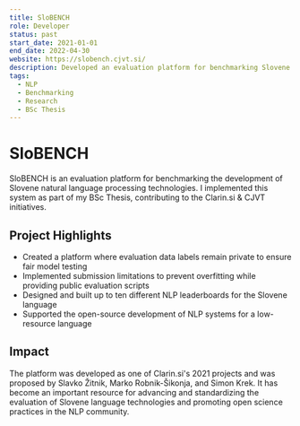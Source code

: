 ```yaml
---
title: SloBENCH
role: Developer
status: past
start_date: 2021-01-01
end_date: 2022-04-30
website: https://slobench.cjvt.si/
description: Developed an evaluation platform for benchmarking Slovene natural language processing technologies as part of my BSc Thesis for the Clarin.si & CJVT initiatives.
tags:
  - NLP
  - Benchmarking
  - Research
  - BSc Thesis
---
```


# SloBENCH

SloBENCH is an evaluation platform for benchmarking the development of Slovene natural language processing technologies. I implemented this system as part of my BSc Thesis, contributing to the Clarin.si & CJVT initiatives.

## Project Highlights

- Created a platform where evaluation data labels remain private to ensure fair model testing
- Implemented submission limitations to prevent overfitting while providing public evaluation scripts
- Designed and built up to ten different NLP leaderboards for the Slovene language
- Supported the open-source development of NLP systems for a low-resource language

## Impact

The platform was developed as one of Clarin.si's 2021 projects and was proposed by Slavko Žitnik, Marko Robnik-Šikonja, and Simon Krek. It has become an important resource for advancing and standardizing the evaluation of Slovene language technologies and promoting open science practices in the NLP community. 